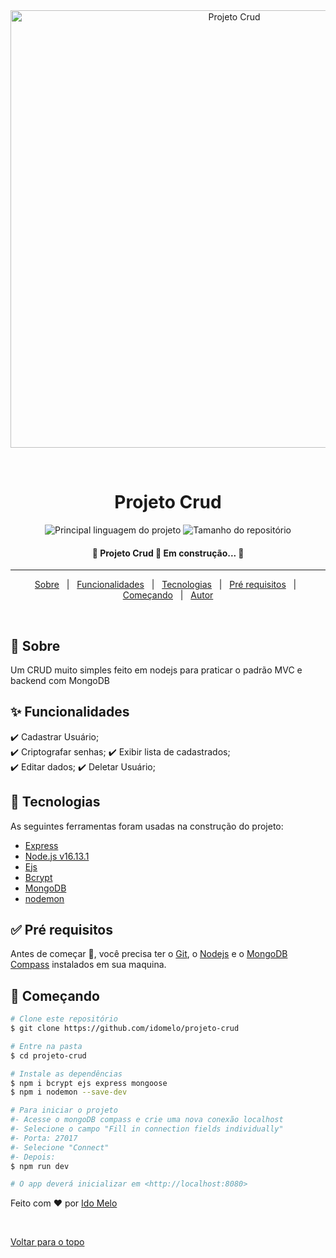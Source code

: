 <div align="center" id="top"> 
  <img src="./gravacao-tela.gif" alt="Projeto Crud" width="700"/>

  &#xa0;

</div>

<h1 align="center">Projeto Crud</h1>

<p align="center">
  <img alt="Principal linguagem do projeto" src="https://img.shields.io/github/languages/top/idomelo/projeto-crud?color=56BEB8">

  <img alt="Tamanho do repositório" src="https://img.shields.io/github/repo-size/idomelo/projeto-crud?color=56BEB8">

  <!-- <img alt="Github issues" src="https://img.shields.io/github/issues/idomelo/projeto-crud?color=56BEB8" /> -->

  <!-- <img alt="Github forks" src="https://img.shields.io/github/forks/idomelo/projeto-crud?color=56BEB8" /> -->

  <!-- <img alt="Github stars" src="https://img.shields.io/github/stars/idomelo/projeto-crud?color=56BEB8" /> -->
</p>

<!-- Status -->

<h4 align="center"> 
	🚧  Projeto Crud 🚀 Em construção...  🚧
</h4>

<hr>

<p align="center">
  <a href="#dart-sobre">Sobre</a> &#xa0; | &#xa0; 
  <a href="#sparkles-funcionalidades">Funcionalidades</a> &#xa0; | &#xa0;
  <a href="#rocket-tecnologias">Tecnologias</a> &#xa0; | &#xa0;
  <a href="#white_check_mark-pré-requesitos">Pré requisitos</a> &#xa0; | &#xa0;
  <a href="#checkered_flag-começando">Começando</a> &#xa0; | &#xa0;
  <a href="https://github.com/idomelo" target="_blank">Autor</a>
</p>

<br>

## :dart: Sobre ##

Um CRUD muito simples feito em nodejs para praticar o padrão MVC e backend com MongoDB

## :sparkles: Funcionalidades ##

:heavy_check_mark: Cadastrar Usuário;\
:heavy_check_mark: Criptografar senhas;
:heavy_check_mark: Exibir lista de cadastrados;\
:heavy_check_mark: Editar dados;
:heavy_check_mark: Deletar Usuário;

## :rocket: Tecnologias ##

As seguintes ferramentas foram usadas na construção do projeto:

- [Express](https://expressjs.com/pt-br/)
- [Node.js v16.13.1](https://nodejs.org/en/)
- [Ejs](https://ejs.co/)
- [Bcrypt](https://www.npmjs.com/package/bcrypt)
- [MongoDB](https://mongodb.com/)
- [nodemon](https://www.npmjs.com/package/nodemon)



## :white_check_mark: Pré requisitos ##

Antes de começar :checkered_flag:, você precisa ter o [Git](https://git-scm.com), o [Nodejs](https://nodejs.org/en/) e o [MongoDB Compass](https://www.mongodb.com/try/download/compass) instalados em sua maquina.

## :checkered_flag: Começando ##

```bash
# Clone este repositório
$ git clone https://github.com/idomelo/projeto-crud

# Entre na pasta
$ cd projeto-crud

# Instale as dependências
$ npm i bcrypt ejs express mongoose
$ npm i nodemon --save-dev

# Para iniciar o projeto
#- Acesse o mongoDB compass e crie uma nova conexão localhost
#- Selecione o campo "Fill in connection fields individually"
#- Porta: 27017 
#- Selecione "Connect"
#- Depois:
$ npm run dev

# O app deverá inicializar em <http://localhost:8080>
```


Feito com :heart: por <a href="https://github.com/idomelo" target="_blank">Ido Melo</a>

&#xa0;

<a href="#top">Voltar para o topo</a>

